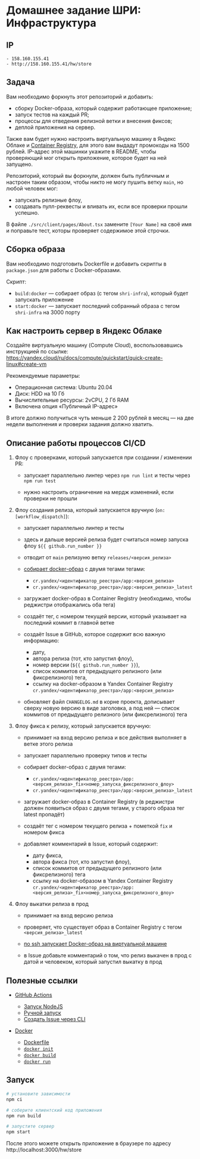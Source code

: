 # Домашнее задание ШРИ: Инфраструктура

## IP
    - 158.160.155.41
    - http://158.160.155.41/hw/store

## Задача

Вам необходимо форкнуть этот репозиторий и добавить:
- сборку Docker-образа, который содержит работающее приложение;
- запуск тестов на каждый PR;
- процессы для отведения релизной ветки и внесения фиксов;
- деплой приложения на сервер.

Также вам будет нужно настроить виртуальную машину в Яндекс Облаке и [Container Registry](https://yandex.cloud/ru/docs/container-registry/quickstart/#registry-create), для этого вам выдадут промокоды на 1500 рублей.
IP-адрес этой машинки укажите в README, чтобы проверяющий мог открыть приложение, которое будет на ней запущено.

Репозиторий, который вы форкнули, должен быть публичным и настроен таким образом, чтобы никто не могу пушить ветку `main`, но любой человек мог:
- запускать релизные флоу,
- создавать пулл-реквесты и вливать их, если все проверки прошли успешно.

В файле `./src/client/pages/About.tsx` замените `[Your Name]` на своё имя и поправьте тест, которы проверяет содержимое этой строчки.

## Сборка образа

Вам необходимо подготовить Dockerfile и добавить скрипты в `package.json` для работы с Docker-образами.

Скрипт:
- `build:docker` — собирает образ (с тегом `shri-infra`), который будет запускать приложение
- `start:docker` — запускает последний собранный образа с тегом `shri-infra` на 3000 порту

## Как настроить сервер в Яндекс Облаке

Создайте виртуальную машину (Compute Cloud), воспользовавшись инструкцией по ссылке:\
https://yandex.cloud/ru/docs/compute/quickstart/quick-create-linux#create-vm

Рекомендуемые параметры:
- Операционная система: Ubuntu 20.04
- Диск: HDD на 10 Гб
- Вычислительные ресурсы: 2vCPU, 2 Гб RAM
- Включена опция «Публичный IP-адрес»

В итоге должно получиться чуть меньше 2 200 рублей в месяц — на две недели выполнения и проверки задания должно хватить.

## Описание работы процессов CI/CD

1. Флоу с проверками, который запускается при создании / изменении PR:

    - запускает параллельно линтер через `npm run lint` и тесты через  `npm run test`

    - нужно настроить ограничение на мердж изменений, если проверки не прошли

2. Флоу создания релиза, который запускается вручную (`on: [workflow_dispatch]`):

    - запускает параллельно линтер и тесты

    - здесь и дальше версией релиза будет считаться номер запуска флоу `${{ github.run_number }}`

    - отводит от `main` релизуню ветку `releases/<версия_релиза>`

    - [собирает docker-образ](https://yandex.cloud/ru/docs/container-registry/operations/docker-image/docker-image-create) с двумя тегами тегами:
        - `cr.yandex/<идентификатор_реестра>/app:<версия_релиза>`
        - `cr.yandex/<идентификатор_реестра>/app:<версия_релиза>_latest`

    - загружает docker-образ в Container Registry (необходимо, чтобы реджистри отображались оба тега)

    - создаёт тег, с номером текущей версии, который указывает на последний коммит в главной ветке

    - создаёт Issue в GitHub, которое содержит всю важную информацию:
        - дату,
        - автора релиза (тот, кто запустил флоу),
        - номер версии (`${{ github.run_number }}`),
        - список коммитов от предыдущего релизного (или фиксрелизного) тега,
        - ссылку на docker-образом в Yandex Container Registry\
          `cr.yandex/<идентификатор_реестра>/app:<версия_релиза>`

    - обновляет файл `CHANGELOG.md` в корне проекта, дописывает сверху новую версию в виде заголовка, а под ней — список коммитов от предыдущего релизного (или фиксрелизного) тега

3. Флоу фикса к релизу, который запускается вручную:

    - принимает на вход версию релиза и все действия выполняет в ветке этого релиза

    - запускает параллельно проверку типов и тесты

    - собирает docker-образ с двумя тегами:
        - `cr.yandex/<идентификатор_реестра>/app:<версия_релиза>_fix<номер_запуска_фиксрелизного_флоу>`
        - `cr.yandex/<идентификатор_реестра>/app:<версия_релиза>_latest`

    - загружает docker-образ в Container Registry (в реджистри должен появиться образ с двумя тегами, у старого образа тег latest пропадёт)

    - создаёт тег с номером текущего релиза + пометкой `fix` и номером фикса

    - добавляет комментарий в Issue, который содержит:
        - дату фикса,
        - автора фикса (тот, кто запустил флоу),
        - список коммитов от предыдущего релизного (или фиксрелизного) тега
        - ссылку на docker-образом в Yandex Container Registry\
          `cr.yandex/<идентификатор_реестра>/app:<версия_релиза>_fix<номер_запуска_фиксрелизного_флоу>`

4. Флоу выкатки релиза в прод

    - принимает на вход версию релиза

    - проверяет, что существует образ в Container Registry с тегом `<версия_релиза>_latest`

    - [по ssh запускает Docker-образ на виртуальной машине](https://yandex.cloud/ru/docs/container-registry/tutorials/run-docker-on-vm/console#run)

    - в Issue добавьте комментарий о том, что релиз выкачен в прод c датой и человеком, который запустил выкатку в прод

## Полезные ссылки

- [GitHub Actions](https://docs.github.com/ru/actions)
    - [Запуск NodeJS](https://docs.github.com/ru/actions/automating-builds-and-tests/building-and-testing-nodejs)
    - [Ручной запуск](https://docs.github.com/ru/actions/using-workflows/manually-running-a-workflow)
    - [Создать Issue через CLI](https://docs.github.com/ru/issues/tracking-your-work-with-issues/creating-an-issue#creating-an-issue-with-github-cli)

- [Docker](https://docs.docker.com/)
    - [Dockerfile](https://docs.docker.com/reference/dockerfile/)
    - [`docker init`](https://docs.docker.com/reference/cli/docker/init/)
    - [`docker build`](https://docs.docker.com/reference/cli/docker/image/build/)
    - [`docker run`](https://docs.docker.com/reference/cli/docker/container/run/)

## Запуск

```sh
# установите зависимости
npm ci

# соберите клиентский код приложения
npm run build

# запустите сервер
npm start
```

После этого можете открыть приложение в браузере по адресу http://localhost:3000/hw/store
